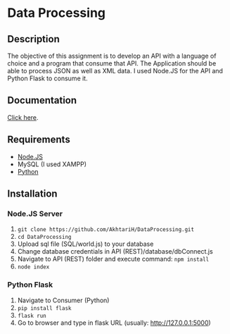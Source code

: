 # Data Processing

## Description

The objective of this assignment is to develop an API with a language of choice and a program that consume that API. The Application should be able to process JSON as well as XML data.
I used Node.JS for the API and Python Flask to consume it.

## Documentation

[Click here](https://github.com/AkhtariH/DataProcessing/raw/master/Documentation_Hemran_Akhtari.docx).

## Requirements
- [Node.JS](https://nodejs.org/en/download/)
- MySQL (I used XAMPP)
- [Python](https://www.python.org/downloads/)

## Installation

### Node.JS Server
1. ``` git clone https://github.com/AkhtariH/DataProcessing.git ```
2. ``` cd DataProcessing ```
3. Upload sql file (SQL/world.js) to your database
4. Change database credentials in API (REST)/database/dbConnect.js
5. Navigate to API (REST) folder and execute command: ``` npm install ```
6. ``` node index ```

### Python Flask
1. Navigate to Consumer (Python)
2. ``` pip install flask ```
3. ``` flask run ```
4. Go to browser and type in flask URL (usually: http://127.0.0.1:5000)
